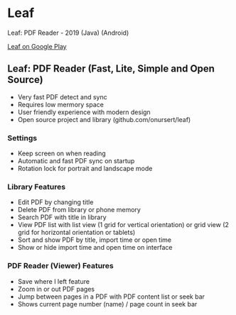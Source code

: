 # Leaf
<p>Leaf: PDF Reader - 2019 (Java) (Android)</p>
<a href="https://play.google.com/store/apps/details?id=com.github.onursert.leaf">Leaf on Google Play</a>

<h2>Leaf: PDF Reader (Fast, Lite, Simple and Open Source)</h2>
<ul>
  <li>Very fast PDF detect and sync</li>
  <li>Requires low mermory space</li>
  <li>User friendly experience with modern design</li>
  <li>Open source project and library (github.com/onursert/leaf)</li>
</ul>

<h3>Settings</h3>
<ul>
  <li>Keep screen on when reading</li>
  <li>Automatic and fast PDF sync on startup</li>
  <li>Rotation lock for portrait and landscape mode</li>
</ul>

<h3>Library Features</h3>
<ul>
  <li>Edit PDF by changing title</li>
  <li>Delete PDF from library or phone memory</li>
  <li>Search PDF with title in library</li>
  <li>View PDF list with list view (1 grid for vertical orientation) or grid view (2 grid for horizontal orientation or tablets)</li>
  <li>Sort and show PDF by title, import time or open time</li>
  <li>Show or hide import time and open time on interface</li>
</ul>

<h3>PDF Reader (Viewer) Features</h3>
<ul>
  <li>Save where I left feature</li>
  <li>Zoom in or out PDF pages</li>
  <li>Jump between pages in a PDF with PDF content list or seek bar</li>
  <li>Shows current page number (name) / page count in seek bar</li>
</ul>
